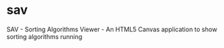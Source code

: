 # sav
SAV - Sorting Algorithms Viewer - An HTML5 Canvas application to show sorting algorithms running

